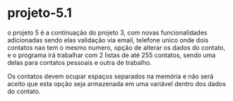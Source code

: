 # projeto-5.1

o projeto 5 é a continuação do projeto 3, com novas funcionalidades adicionadas sendo elas validação via email, telefone unico onde dois contatos nao tem o mesmo numero, opção de alterar os dados do contato, e o programa irá trabalhar com 2 listas de até 255 contatos, sendo uma delas para contatos pessoais e outra de trabalho.

Os contatos devem ocupar espaços separados na memória e não será aceito que esta opção seja armazenada em uma variável dentro dos dados do contato.